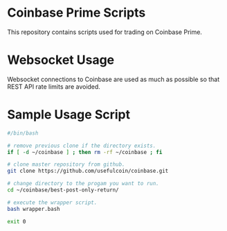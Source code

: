 # Coinbase Prime Scripts

This repository contains scripts used for trading on Coinbase Prime.

# Websocket Usage

Websocket connections to Coinbase are used as much as possible so that REST API rate limits are avoided.

# Sample Usage Script

```sh
#/bin/bash

# remove previous clone if the directory exists.
if [ -d ~/coinbase ] ; then rm -rf ~/coinbase ; fi

# clone master repository from github.
git clone https://github.com/usefulcoin/coinbase.git

# change directory to the progam you want to run.
cd ~/coinbase/best-post-only-return/

# execute the wrapper script.
bash wrapper.bash

exit 0
```
